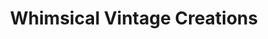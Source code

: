 ---
title: "Whimsical Vintage Creations"
url: /stony-plain/whimsical-vintage-creations/
shop: antiques
---